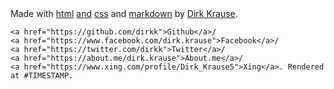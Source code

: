 <footer>
    Made with
    <a href="https://hacks.mozilla.org/2016/08/a-few-html-tips/">html</a>
    <a href="http://motherfuckingwebsite.com">and</a>
    <a href="http://minimalcss.com">css</a>
    and
    <a href="https://github.com/trentm/python-markdown2">markdown</a>
    by 
    <a href="mailto:info@curious-electric.com">Dirk Krause</a>.

    <a href="https://github.com/dirkk">Github</a>/
    <a href="https://www.facebook.com/dirk.krause">Facebook</a>/
    <a href="https://twitter.com/dirkk">Twitter</a>/
    <a href="https://about.me/dirk.krause">About.me</a>/
    <a href="https://www.xing.com/profile/Dirk_Krause5">Xing</a>. Rendered at #TIMESTAMP.
</footer>

<!-- yes, I know. -->
<script>
  (function(i,s,o,g,r,a,m){i['GoogleAnalyticsObject']=r;i[r]=i[r]||function(){
  (i[r].q=i[r].q||[]).push(arguments)},i[r].l=1*new Date();a=s.createElement(o),
  m=s.getElementsByTagName(o)[0];a.async=1;a.src=g;m.parentNode.insertBefore(a,m)
  })(window,document,'script','https://www.google-analytics.com/analytics.js','ga');

  ga('create', 'UA-47884663-1', 'auto');
  ga('send', 'pageview');

</script>